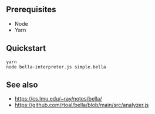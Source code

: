 ## Prerequisites

- Node
- Yarn

## Quickstart

```
yarn
node bella-interpreter.js simple.bella
```

## See also
- https://cs.lmu.edu/~ray/notes/bella/
- https://github.com/rtoal/bella/blob/main/src/analyzer.js

